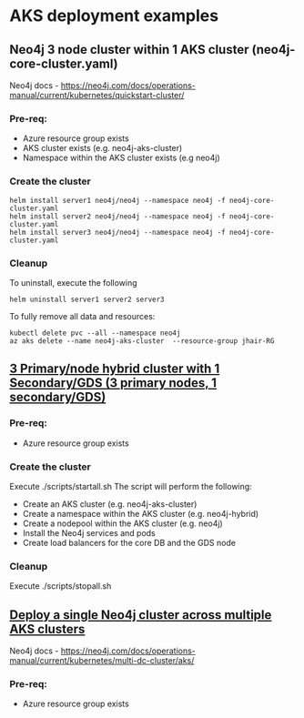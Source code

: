 # AKS deployment examples

## Neo4j 3 node cluster within 1 AKS cluster (neo4j-core-cluster.yaml)
Neo4j docs - https://neo4j.com/docs/operations-manual/current/kubernetes/quickstart-cluster/
### Pre-req:
- Azure resource group exists
- AKS cluster exists (e.g. neo4j-aks-cluster)
- Namespace within the AKS cluster exists (e.g neo4j)

### Create the cluster
```
helm install server1 neo4j/neo4j --namespace neo4j -f neo4j-core-cluster.yaml
helm install server2 neo4j/neo4j --namespace neo4j -f neo4j-core-cluster.yaml
helm install server3 neo4j/neo4j --namespace neo4j -f neo4j-core-cluster.yaml
```

### Cleanup
To uninstall, execute the following
```
helm uninstall server1 server2 server3
```

To fully remove all data and resources:
```
kubectl delete pvc --all --namespace neo4j
az aks delete --name neo4j-aks-cluster  --resource-group jhair-RG
```


## [3 Primary/node hybrid cluster with 1 Secondary/GDS (3 primary nodes, 1 secondary/GDS)](./hybrid-gds/)
### Pre-req:
- Azure resource group exists

### Create the cluster
Execute ./scripts/startall.sh
The script will perform the following:
- Create an AKS cluster (e.g. neo4j-aks-cluster)
- Create a namespace within the AKS cluster (e.g. neo4j-hybrid)
- Create a nodepool within the AKS cluster (e.g. neo4j)
- Install the Neo4j services and pods
- Create load balancers for the core DB and the GDS node

### Cleanup
Execute ./scripts/stopall.sh

## [Deploy a single Neo4j cluster across multiple AKS clusters](./neo4j-cluster-across-multiple-AKS/)
Neo4j docs - https://neo4j.com/docs/operations-manual/current/kubernetes/multi-dc-cluster/aks/
### Pre-req:
- Azure resource group exists

